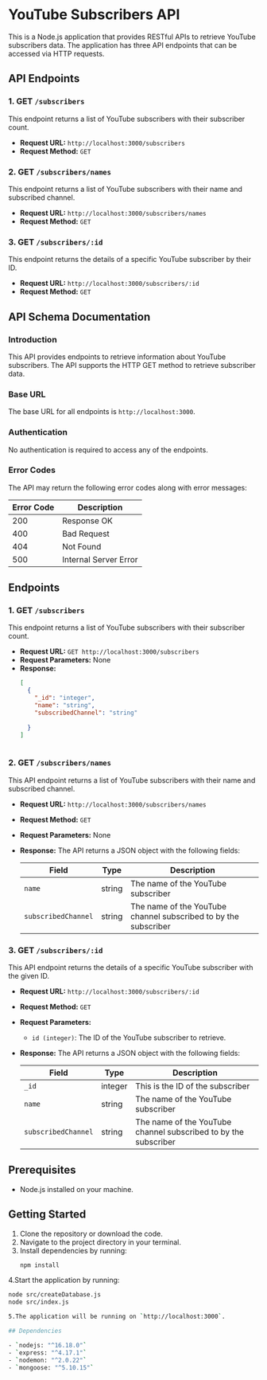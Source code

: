# YouTube Subscribers API

This is a Node.js application that provides RESTful APIs to retrieve YouTube subscribers data. The application has three API endpoints that can be accessed via HTTP requests.

## API Endpoints

### 1. GET `/subscribers`
This endpoint returns a list of YouTube subscribers with their subscriber count.

- **Request URL:** `http://localhost:3000/subscribers`
- **Request Method:** `GET`

### 2. GET `/subscribers/names`
This endpoint returns a list of YouTube subscribers with their name and subscribed channel.

- **Request URL:** `http://localhost:3000/subscribers/names`
- **Request Method:** `GET`

### 3. GET `/subscribers/:id`
This endpoint returns the details of a specific YouTube subscriber by their ID.

- **Request URL:** `http://localhost:3000/subscribers/:id`
- **Request Method:** `GET`

## API Schema Documentation

### Introduction
This API provides endpoints to retrieve information about YouTube subscribers. The API supports the HTTP GET method to retrieve subscriber data.

### Base URL
The base URL for all endpoints is `http://localhost:3000`.

### Authentication
No authentication is required to access any of the endpoints.

### Error Codes
The API may return the following error codes along with error messages:

| Error Code | Description              |
|------------|--------------------------|
| 200        | Response OK              |
| 400        | Bad Request              |
| 404        | Not Found                |
| 500        | Internal Server Error    |

## Endpoints

### 1. GET `/subscribers`
This endpoint returns a list of YouTube subscribers with their subscriber count.

- **Request URL:** `GET http://localhost:3000/subscribers`
- **Request Parameters:** None
- **Response:**
  ```json
  [
    {
      "_id": "integer",
      "name": "string",
      "subscribedChannel": "string"
       
    }
  ]
 
### 2. GET `/subscribers/names`
This API endpoint returns a list of YouTube subscribers with their name and subscribed channel.

- **Request URL:** `http://localhost:3000/subscribers/names`
- **Request Method:** `GET`
- **Request Parameters:** None
- **Response:**
  The API returns a JSON object with the following fields:
  
  | Field              | Type   | Description                                         |
  |--------------------|--------|-----------------------------------------------------|
  | `name`             | string | The name of the YouTube subscriber                  |
  | `subscribedChannel`| string | The name of the YouTube channel subscribed to by the subscriber |

### 3. GET `/subscribers/:id`
This API endpoint returns the details of a specific YouTube subscriber with the given ID.

- **Request URL:** `http://localhost:3000/subscribers/:id`
- **Request Method:** `GET`
- **Request Parameters:**
  - `id (integer)`: The ID of the YouTube subscriber to retrieve.
- **Response:**
  The API returns a JSON object with the following fields:
  
  | Field              | Type   | Description                                         |
  |--------------------|--------|-----------------------------------------------------|
  | `_id`              | integer| This is the ID of the subscriber                    |
  | `name`             | string | The name of the YouTube subscriber                  |
  | `subscribedChannel`| string | The name of the YouTube channel subscribed to by the subscriber |
  
## Prerequisites

- Node.js installed on your machine.

## Getting Started

1. Clone the repository or download the code.
2. Navigate to the project directory in your terminal.
3. Install dependencies by running:
   ```bash
   npm install
4.Start the application by running:
   ```bash
   node src/createDatabase.js
   node src/index.js

5.The application will be running on `http://localhost:3000`.

## Dependencies

- `nodejs: "^16.18.0"`
- `express: "^4.17.1"`
- `nodemon: "^2.0.22"`
- `mongoose: "^5.10.15"`


